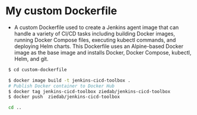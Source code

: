 # My custom Dockerfile

- A custom Dockerfile used to create a Jenkins agent image that can handle a variety of CI/CD tasks including building Docker images, running Docker Compose files, executing kubectl commands, and deploying Helm charts. This Dockerfile uses an Alpine-based Docker image as the base image and installs Docker, Docker Compose, kubectl, Helm, and git.
```sh
 $ cd custom-dockerfile

 $ docker image build -t jenkins-cicd-toolbox .
 # Publish Docker container to Docker Hub
 $ docker tag jenkins-cicd-toolbox ziedab/jenkins-cicd-toolbox
 $ docker push  ziedab/jenkins-cicd-toolbox

 cd ..
``` 

